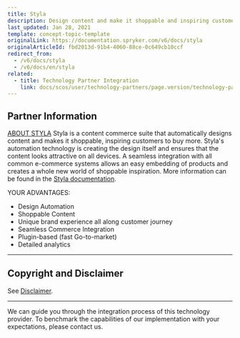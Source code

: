```yaml
---
title: Styla
description: Design content and make it shoppable and inspiring customers to buy more by integrating  Styla into Spryker Commerce OS.
last_updated: Jan 28, 2021
template: concept-topic-template
originalLink: https://documentation.spryker.com/v6/docs/styla
originalArticleId: fbd2013d-91b4-4060-88ce-0c649cb10ccf
redirect_from:
  - /v6/docs/styla
  - /v6/docs/en/styla
related:
  - title: Technology Partner Integration
    link: docs/scos/user/technology-partners/page.version/technology-partners.html
---
```


## Partner Information

[ABOUT STYLA](https://www.styla.com) 
Styla is a content commerce suite that automatically designs content and makes it shoppable, inspiring customers to buy more. Styla's automation technology is creating the design itself and ensures that the content looks attractive on all devices. A seamless integration with all common e-commerce systems allows an easy embedding of products and creates a whole new world of shoppable inspiration. More information can be found in the [Styla documentation](https://docs.styla.com/styla-plugins). 

YOUR ADVANTAGES:

* Design Automation 
* Shoppable Content
* Unique brand experience all along customer journey
* Seamless Commerce Integration 
* Plugin-based (fast Go-to-market)
* Detailed analytics

---

## Copyright and Disclaimer

See [Disclaimer](https://github.com/spryker/spryker-documentation).

---
We can guide you through the integration process of this technology provider. To benchmark the capabilities of our implementation with your expectations, please contact us.

<div class="hubspot-form js-hubspot-form" data-portal-id="2770802" data-form-id="163e11fb-e833-4638-86ae-a2ca4b929a41" id="hubspot-1"></div>

